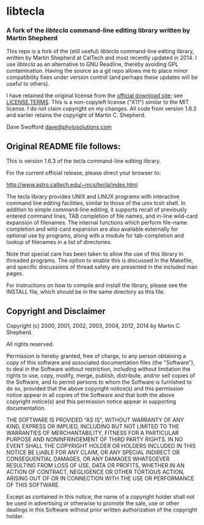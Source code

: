 # libtecla
### A fork of the _libtecla_ command-line editing library written by Martin Shepherd

This repo is a fork of the (still useful) _libtecla_ command-line editing library, written by Martin Shepherd at CalTech and most recently updated in 2014. I use _libtecla_ as an alternative to GNU Readline, thereby avoiding GPL contamination. Having the source as a git repo allows me to place minor compatibility fixes under version control (and perhaps these updates will be useful to others).

I have retained the original license from the [official download site](https://sites.astro.caltech.edu/~mcs/tecla/); see [LICENSE.TERMS](LICENSE.TERMS). This is a non-copyleft license ("X11") similar to the MIT license. I do not claim copyright on my changes. All code from version 1.6.3 and earlier retains the copyright of Martin C. Shepherd.

Dave Swofford
dave@phylosolutions.com

## Original README file follows:

This is version 1.6.3 of the tecla command-line editing library.

For the current official release, please direct your browser to:

  http://www.astro.caltech.edu/~mcs/tecla/index.html

The tecla library provides UNIX and LINUX programs with interactive
command line editing facilities, similar to those of the unix tcsh
shell. In addition to simple command-line editing, it supports recall
of previously entered command lines, TAB completion of file names, and
in-line wild-card expansion of filenames.  The internal functions
which perform file-name completion and wild-card expansion are also
available externally for optional use by programs, along with a module
for tab-completion and lookup of filenames in a list of directories.

Note that special care has been taken to allow the use of this library
in threaded programs. The option to enable this is discussed in the
Makefile, and specific discussions of thread safety are presented in
the included man pages.

For instructions on how to compile and install the library, please see
the INSTALL file, which should be in the same directory as this file.

Copyright and Disclaimer
------------------------
Copyright (c) 2000, 2001, 2002, 2003, 2004, 2012, 2014 by Martin C. Shepherd.

All rights reserved.

Permission is hereby granted, free of charge, to any person obtaining a
copy of this software and associated documentation files (the
"Software"), to deal in the Software without restriction, including
without limitation the rights to use, copy, modify, merge, publish,
distribute, and/or sell copies of the Software, and to permit persons
to whom the Software is furnished to do so, provided that the above
copyright notice(s) and this permission notice appear in all copies of
the Software and that both the above copyright notice(s) and this
permission notice appear in supporting documentation.

THE SOFTWARE IS PROVIDED "AS IS", WITHOUT WARRANTY OF ANY KIND, EXPRESS
OR IMPLIED, INCLUDING BUT NOT LIMITED TO THE WARRANTIES OF
MERCHANTABILITY, FITNESS FOR A PARTICULAR PURPOSE AND NONINFRINGEMENT
OF THIRD PARTY RIGHTS. IN NO EVENT SHALL THE COPYRIGHT HOLDER OR
HOLDERS INCLUDED IN THIS NOTICE BE LIABLE FOR ANY CLAIM, OR ANY SPECIAL
INDIRECT OR CONSEQUENTIAL DAMAGES, OR ANY DAMAGES WHATSOEVER RESULTING
FROM LOSS OF USE, DATA OR PROFITS, WHETHER IN AN ACTION OF CONTRACT,
NEGLIGENCE OR OTHER TORTIOUS ACTION, ARISING OUT OF OR IN CONNECTION
WITH THE USE OR PERFORMANCE OF THIS SOFTWARE.

Except as contained in this notice, the name of a copyright holder
shall not be used in advertising or otherwise to promote the sale, use
or other dealings in this Software without prior written authorization
of the copyright holder.
